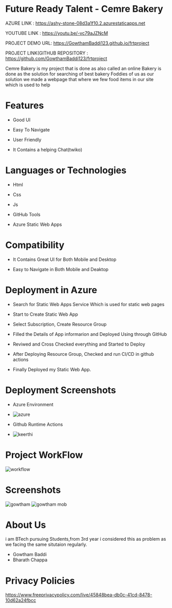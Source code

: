 # Future Ready Talent - Cemre Bakery



AZURE LINK : https://ashy-stone-08d3a1f10.2.azurestaticapps.net

YOUTUBE LINK : https://youtu.be/-vc79aJZNcM

PROJECT DEMO URL: https://GowthamBaddi123.github.io/frtproject


PROJECT LINK(GITHUB REPOSITORY : https://github.com/GowthamBaddi123/frtproject





Cemre Bakery is my project that is done as also called an online Bakery  is done as the solution for searching of best bakery Foddies of us as our solution we made a webpage that where we few food items in our site which is used to help

# Features
-  Good UI

-  Easy To Navigate

-  User Friendly

-  It Contains a helping Chat(twiko)



# Languages or Technologies

-  Html

-  Css

-  Js

-  GitHub Tools

-  Azure Static Web Apps

# Compatibility
 -  It Contains Great UI for Both Mobile and Desktop
 
 -  Easy to Navigate in Both Mobile and Deaktop

# Deployment in Azure

-  Search for Static Web Apps Service Which is used for static web pages

-  Start to Create Static Web App

-  Select Subscription, Create Resource Group 

-  Filled the Details of App informarion and Deployed Using through GitHub

-  Reviwed and Cross Checked everything and Started to Deploy 

-  After Deploying Resource Group, Checked and run CI/CD in github actions 

-  Finally Deployed my Static Web App.

# Deployment  Screenshots

- Azure Environment
- ![azure](https://user-images.githubusercontent.com/85716910/198466082-e678fd3f-20d2-44c6-b86c-c516d4ba3682.PNG)


- Github Runtime Actions
- ![keerthi](https://user-images.githubusercontent.com/85716910/198419187-b0398e18-3559-43b6-b656-ea37a3862f5c.PNG)

# Project WorkFlow

![workflow](https://user-images.githubusercontent.com/85716910/198467281-4b2e349b-3426-4c79-966a-05557f91100a.PNG)


 
# Screenshots

![gowtham](https://user-images.githubusercontent.com/116878326/198867021-52d1e352-f0fd-454d-8056-958334c27403.PNG)
![gowtham mob](https://user-images.githubusercontent.com/116878326/198867024-cc1550c6-4028-4ee1-8333-d51c7c66adfb.PNG)

# About Us
i am BTech pursuing Students,from 3rd year i considered this as problem as we facing the same situtaion regularly.

-  Gowtham Baddi
-  Bharath Chappa


# Privacy Policies 
https://www.freeprivacypolicy.com/live/45848bea-db0c-41cd-8478-10d62a24fbcc

